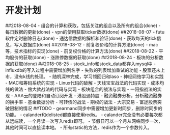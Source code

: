 # 开发计划
##2018-08-04
    - 组合的计算和获取，包括关注的组合以及所有的组合(done)
    - 每日数据的更新(done)
    - vpn的使用获取ticker数据(done)
##2018-08-07
    - futu软件定时删除日志(done)
    - 通达信数据的解析和验证(done)
    - 获取每天的tick信息，写入数据库(done)
##2018-08-12
    - 前复权价格的计算方法(done)
    - mac等，技术指标的实现(done)
    - 前复权价格的计算方法(done)
##2018-08-22
    - 平均股价的获取(done)
    - 涨跌停数据的获取(done)
##2018-08-24
    - 板块的分析数据的获取(done)
##2018-08-25
    - stock\_info和stock\_data都存入mysql中
    - influxdb的写入过程中需要增加列名字
    - 失败的列表增加重试的功能
    - 股票还未上市，没有k线的处理。
    - 随机深林完成，学习领回归和laso
    - 神经网络学习和实践
    - MAC和筹码系统的实现
    - Linux代码的破解
    - 天线宝宝战法的代码实现
    - 成本均线的做法
    - 傍大款战法的代码与实现
    - 板块组合的战法与实现
    - 一阳指战法的实现
    - AAA云的登陆和自动订阅开发
    - 港股通持股
    - 融资融券分析，分析融资融券的换手率
    - 基金数据分析
    - 可转债的战法
    - 期权的战法
    - 大宗交易
    - 富途股票突破限制的情况
##TODO
    - gearmand同步中需要增加更新时同步，删除时同步的功能。
    - calander和delisted都直接使用redis。
    - calander完全没有必要每次都从远端读，一个月读一次写入redis即可。
    - 节假日可以一个月从网络同步一次，其他时间可以直接读本地。
    - 所有static的方法，redis作为一个参数传入。

